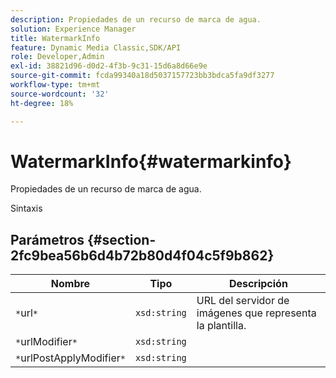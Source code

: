 ```yaml
---
description: Propiedades de un recurso de marca de agua.
solution: Experience Manager
title: WatermarkInfo
feature: Dynamic Media Classic,SDK/API
role: Developer,Admin
exl-id: 38821d96-d0d2-4f3b-9c31-15d6a8d66e9e
source-git-commit: fcda99340a18d5037157723bb3bdca5fa9df3277
workflow-type: tm+mt
source-wordcount: '32'
ht-degree: 18%

---
```


# WatermarkInfo{#watermarkinfo}

Propiedades de un recurso de marca de agua.

Sintaxis

## Parámetros {#section-2fc9bea56b6d4b72b80d4f04c5f9b862}

| Nombre | Tipo | Descripción |
|---|---|---|
| `*`url`*` | `xsd:string` | URL del servidor de imágenes que representa la plantilla. |
| `*`urlModifier`*` | `xsd:string` |  |
| `*`urlPostApplyModifier`*` | `xsd:string` |  |
